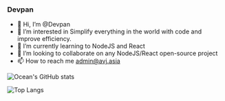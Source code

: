 ### Devpan

- 👋 Hi, I’m @Devpan
- 👀 I’m interested in Simplify everything in the world with code and improve efficiency.
- 🌱 I’m currently learning to NodeJS and React
- 💞️ I’m looking to collaborate on any NodeJS/React open-source project
- 📫 How to reach me admin@avj.asia

![Ocean's GitHub stats](https://github-readme-stats.vercel.app/api?username=Coean&include_all_commits=true&count_private=true&show_icons=true)

![Top Langs](https://github-readme-stats.vercel.app/api/top-langs/?username=Coean&hide=Batchfile)


<!---
Coean/Coean is a ✨ special ✨ repository because its `README.md` (this file) appears on your GitHub profile.
You can click the Preview link to take a look at your changes.
--->
